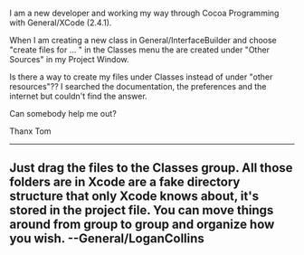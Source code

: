 
I am a new developer and working my way through Cocoa Programming with General/XCode (2.4.1).


When I am creating a new class in General/InterfaceBuilder and choose "create files for ... " in the Classes menu the are created under "Other Sources" in my Project Window.

Is there a way to create my files under Classes instead of under "other resources"?? I searched the documentation, the preferences and the internet but couldn't find the answer.

Can somebody help me out?

Thanx Tom  

----
Just drag the files to the Classes group. All those folders are in Xcode are a fake directory structure that only Xcode knows about, it's stored in the project file. You can move things around from group to group and organize how you wish. --General/LoganCollins
----